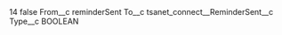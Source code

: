 <?xml version="1.0" encoding="UTF-8"?>
<CustomMetadata xmlns="http://soap.sforce.com/2006/04/metadata" xmlns:xsi="http://www.w3.org/2001/XMLSchema-instance" xmlns:xsd="http://www.w3.org/2001/XMLSchema">
    <label>14</label>
    <protected>false</protected>
    <values>
        <field>From__c</field>
        <value xsi:type="xsd:string">reminderSent</value>
    </values>
    <values>
        <field>To__c</field>
        <value xsi:type="xsd:string">tsanet_connect__ReminderSent__c</value>
    </values>
    <values>
        <field>Type__c</field>
        <value xsi:type="xsd:string">BOOLEAN</value>
    </values>
</CustomMetadata>
